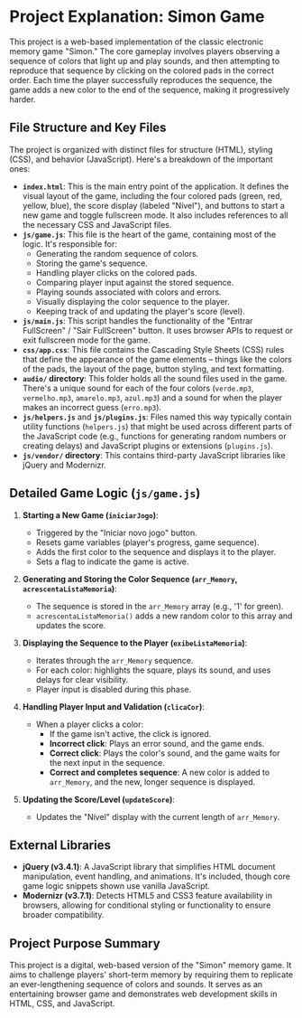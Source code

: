# Project Explanation: Simon Game

This project is a web-based implementation of the classic electronic memory game "Simon." The core gameplay involves players observing a sequence of colors that light up and play sounds, and then attempting to reproduce that sequence by clicking on the colored pads in the correct order. Each time the player successfully reproduces the sequence, the game adds a new color to the end of the sequence, making it progressively harder.

## File Structure and Key Files

The project is organized with distinct files for structure (HTML), styling (CSS), and behavior (JavaScript). Here's a breakdown of the important ones:

*   **`index.html`**: This is the main entry point of the application. It defines the visual layout of the game, including the four colored pads (green, red, yellow, blue), the score display (labeled "Nível"), and buttons to start a new game and toggle fullscreen mode. It also includes references to all the necessary CSS and JavaScript files.
*   **`js/game.js`**: This file is the heart of the game, containing most of the logic. It's responsible for:
    *   Generating the random sequence of colors.
    *   Storing the game's sequence.
    *   Handling player clicks on the colored pads.
    *   Comparing player input against the stored sequence.
    *   Playing sounds associated with colors and errors.
    *   Visually displaying the color sequence to the player.
    *   Keeping track of and updating the player's score (level).
*   **`js/main.js`**: This script handles the functionality of the "Entrar FullScreen" / "Sair FullScreen" button. It uses browser APIs to request or exit fullscreen mode for the game.
*   **`css/app.css`**: This file contains the Cascading Style Sheets (CSS) rules that define the appearance of the game elements – things like the colors of the pads, the layout of the page, button styling, and text formatting.
*   **`audio/` directory**: This folder holds all the sound files used in the game. There's a unique sound for each of the four colors (`verde.mp3`, `vermelho.mp3`, `amarelo.mp3`, `azul.mp3`) and a sound for when the player makes an incorrect guess (`erro.mp3`).
*   **`js/helpers.js`** and **`js/plugins.js`**: Files named this way typically contain utility functions (`helpers.js`) that might be used across different parts of the JavaScript code (e.g., functions for generating random numbers or creating delays) and JavaScript plugins or extensions (`plugins.js`).
*   **`js/vendor/` directory**: This contains third-party JavaScript libraries like jQuery and Modernizr.

## Detailed Game Logic (`js/game.js`)

1.  **Starting a New Game (`iniciarJogo`)**:
    *   Triggered by the "Iniciar novo jogo" button.
    *   Resets game variables (player's progress, game sequence).
    *   Adds the first color to the sequence and displays it to the player.
    *   Sets a flag to indicate the game is active.

2.  **Generating and Storing the Color Sequence (`arr_Memory`, `acrescentaListaMemoria`)**:
    *   The sequence is stored in the `arr_Memory` array (e.g., '1' for green).
    *   `acrescentaListaMemoria()` adds a new random color to this array and updates the score.

3.  **Displaying the Sequence to the Player (`exibeListaMemoria`)**:
    *   Iterates through the `arr_Memory` sequence.
    *   For each color: highlights the square, plays its sound, and uses delays for clear visibility.
    *   Player input is disabled during this phase.

4.  **Handling Player Input and Validation (`clicaCor`)**:
    *   When a player clicks a color:
        *   If the game isn't active, the click is ignored.
        *   **Incorrect click**: Plays an error sound, and the game ends.
        *   **Correct click**: Plays the color's sound, and the game waits for the next input in the sequence.
        *   **Correct and completes sequence**: A new color is added to `arr_Memory`, and the new, longer sequence is displayed.

5.  **Updating the Score/Level (`updateScore`)**:
    *   Updates the "Nível" display with the current length of `arr_Memory`.

## External Libraries

*   **jQuery (v3.4.1)**: A JavaScript library that simplifies HTML document manipulation, event handling, and animations. It's included, though core game logic snippets shown use vanilla JavaScript.
*   **Modernizr (v3.7.1)**: Detects HTML5 and CSS3 feature availability in browsers, allowing for conditional styling or functionality to ensure broader compatibility.

## Project Purpose Summary

This project is a digital, web-based version of the "Simon" memory game. It aims to challenge players' short-term memory by requiring them to replicate an ever-lengthening sequence of colors and sounds. It serves as an entertaining browser game and demonstrates web development skills in HTML, CSS, and JavaScript.
